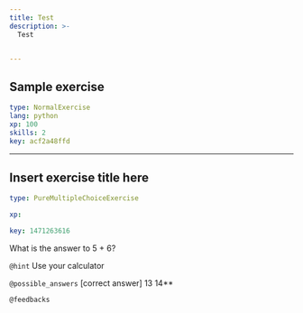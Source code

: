 ```yaml
---
title: Test
description: >-
  Test


---
```

## Sample exercise

```yaml
type: NormalExercise
lang: python
xp: 100
skills: 2
key: acf2a48ffd
```














---
## Insert exercise title here

```yaml
type: PureMultipleChoiceExercise

xp: 

key: 1471263616
```

What is the answer to 5 + 6?


`@hint`
Use your calculator





`@possible_answers`
[correct answer]
13
14**

`@feedbacks`




